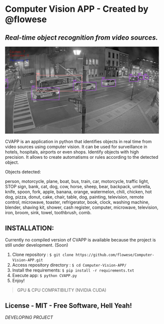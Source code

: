 # Computer Vision APP - Created by @flowese
## _Real-time object recognition from video sources._

![alt text](https://github.com/flowese/CVAPP-Computer-Vision-APP/raw/main/CVAPP-Computer-Vision%20Desktop/config/screenshot.png)

CVAPP is an application in python that identifies objects in real time from video sources using computer vision. 
It can be used for surveillance in hotels, hospitals, airports or even shops. Identify objects with high precision. It allows to create automatisms or rules according to the detected object.

Objects detected: 

person, motorcycle, plane, boat, bus, train, car, motorcycle, traffic light, STOP sign, bank, cat, dog, cow, horse, sheep, bear, backpack, umbrella, knife, spoon, fork, apple, banana, orange, watermelon, chili, chicken, hot dog, pizza, donut, cake, chair, table, dog, painting, television, remote control, microwave, toaster, refrigerator, book, clock, washing machine, blender, shaving kit, shower, cash register, computer, microwave, television, iron, broom, sink, towel, toothbrush, comb.


## INSTALLATION:

Currently no compiled version of CVAPP is available because the project is still under development. (Soon)

  1. Clone repository : ``` $ git clone https://github.com/flowese/Computer-Vision-APP.git ```
  2. Access repository directory : ``` $ cd Computer-Vision-APP/ ```
  3. Install the requirements: ``` $ pip install -r requirements.txt ```
  4. Execute app: ``` $ python CVAPP.py ```
  5. Enjoy!

> GPU & CPU COMPATIBILITY (NVIDIA CUDA)

## License - MIT - **Free Software, Hell Yeah!**

*DEVELOPING PROJECT*
